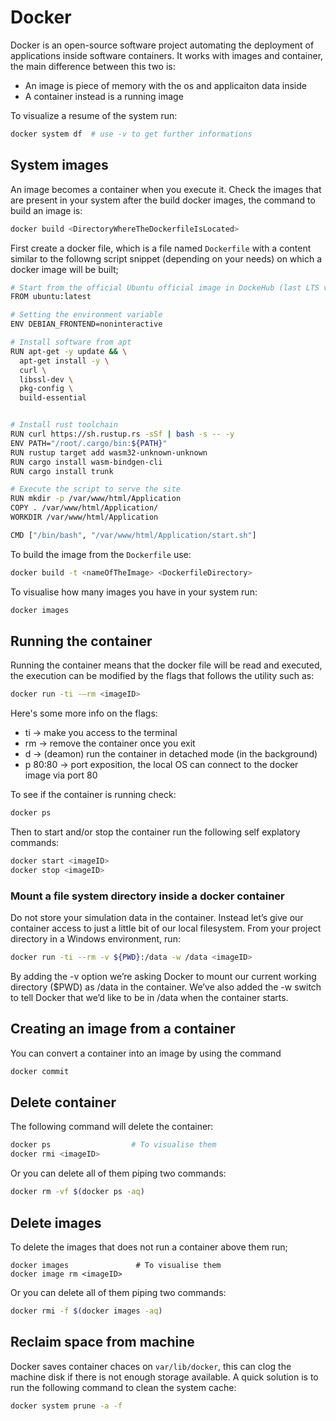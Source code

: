 # Docker

Docker is an open-source software project automating the deployment of applications inside software containers.
It works with images and container, the main difference between this two is:

- An image is piece of memory with the os and applicaiton data inside
- A container instead is a running image

To visualize a resume of the system run:

```sh
docker system df  # use -v to get further informations 
```

## System images
An image becomes a container when you execute it. Check the images that are present in your system after the build
docker images, the command to build an image is:

```sh
docker build <DirectoryWhereTheDockerfileIsLocated>
```

First create a docker file, which is a file named ```Dockerfile``` with a content similar to the followng
script snippet (depending on your needs) on which a docker image will be built;

```sh
# Start from the official Ubuntu official image in DockeHub (last LTS version)
FROM ubuntu:latest

# Setting the environment variable
ENV DEBIAN_FRONTEND=noninteractive

# Install software from apt
RUN apt-get -y update && \
  apt-get install -y \
  curl \
  libssl-dev \
  pkg-config \
  build-essential


# Install rust toolchain
RUN curl https://sh.rustup.rs -sSf | bash -s -- -y
ENV PATH="/root/.cargo/bin:${PATH}"
RUN rustup target add wasm32-unknown-unknown
RUN cargo install wasm-bindgen-cli
RUN cargo install trunk

# Execute the script to serve the site
RUN mkdir -p /var/www/html/Application
COPY . /var/www/html/Application/
WORKDIR /var/www/html/Application

CMD ["/bin/bash", "/var/www/html/Application/start.sh"]
```
To build the image from the ```Dockerfile``` use:

```sh
docker build -t <nameOfTheImage> <DockerfileDirectory>
```

To visualise how many images you have in your system run:

```sh
docker images
```

## Running the container
Running the container means that the docker file will be read and executed, the execution
can be modified by the flags that follows the utility such as:

```sh
docker run -ti -–rm <imageID>
```
Here's some more info on the flags:

  - ti       →  make you access to the terminal
  - rm       →  remove the container once you exit
  - d        →  (deamon) run the container in detached mode (in the background)
  - p 80:80  →  port exposition, the local OS can connect to the docker image via port 80

To see if the container is running check:

```sh
docker ps
```
Then to start and/or stop the container run the following self explatory commands:

```sh
docker start <imageID>
docker stop <imageID>
```

### Mount a file system directory inside a docker container
Do not store your simulation data in the container. Instead let’s give our 
container access to just a little bit of our local filesystem. From your project
directory in a Windows environment, run:

```sh
docker run -ti --rm -v ${PWD}:/data -w /data <imageID>
```
By adding the -v option we’re asking Docker to mount our current working directory
($PWD) as /data in the container. We’ve also added the -w switch to tell Docker
that we’d like to be in /data when the container starts.

## Creating an image from a container 
You can convert a container into an image by using the command

```sh
docker commit 
```
## Delete container
The following command will delete the container:

```sh
docker ps			  	   # To visualise them
docker rmi <imageID>
```

Or you can delete all of them piping two commands:
```sh 
docker rm -vf $(docker ps -aq)
```


## Delete images
To delete the images that does not run a container above them run;

```
docker images  				# To visualise them
docker image rm <imageID>
```
Or you can delete all of them piping two commands:

```sh
docker rmi -f $(docker images -aq)
```

## Reclaim space from machine
Docker saves container chaces on ```var/lib/docker```, this can clog the machine disk if 
there is not enough storage available. A quick solution is to run the following command 
to clean the system cache:

```sh
docker system prune -a -f
```

<!--  Script to show the footer   -->
<html>
<script
    src="https://code.jquery.com/jquery-3.3.1.js"
    integrity="sha256-2Kok7MbOyxpgUVvAk/HJ2jigOSYS2auK4Pfzbm7uH60="
    crossorigin="anonymous">
</script>
<script>
$(function(){
  $("#footer").load("../../footers/footer_first_level_depth.html");
});
</script>
<body>
<div id="footer"></div>
</body>
</html>
